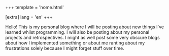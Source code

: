 +++
template = 'home.html'

[extra]
lang = 'en'
+++

Hello! This is my personal blog where I will be posting about new things I've learned whilst programming. I will also be posting about my personal projects and retrospectives. I might as well post some very obscure blogs about how I implemented something or about me ranting about my frustrations solely because I might forget stuff over time. 